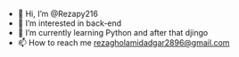 - 👋 Hi, I’m @Rezapy216
- 👀 I’m interested in back-end
- 🌱 I’m currently learning Python and after that djingo
- 📫 How to reach me rezagholamidadgar2896@gmail.com

<!---
Rezapy216/Rezapy216 is a ✨ special ✨ repository because its `README.md` (this file) appears on your GitHub profile.
You can click the Preview link to take a look at your changes.
--->
